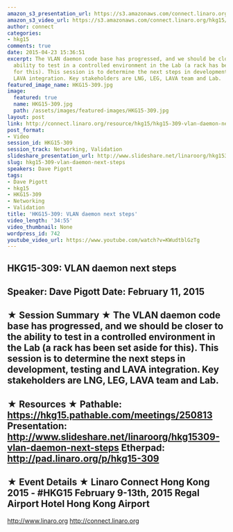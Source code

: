 ```yaml
---
amazon_s3_presentation_url: https://s3.amazonaws.com/connect.linaro.org/hkg15/Videos/02-11-Wednesday/HKG15-309.pdf
amazon_s3_video_url: https://s3.amazonaws.com/connect.linaro.org/hkg15/Videos/02-11-Wednesday/HKG15-309+VLAN+daemon+next+steps.mp4
author: connect
categories:
- hkg15
comments: true
date: 2015-04-23 15:36:51
excerpt: The VLAN daemon code base has progressed, and we should be closer to the
  ability to test in a controlled environment in the Lab (a rack has been set aside
  for this). This session is to determine the next steps in development, testing and
  LAVA integration. Key stakeholders are LNG, LEG, LAVA team and Lab.
featured_image_name: HKG15-309.jpg
image:
  featured: true
  name: HKG15-309.jpg
  path: /assets/images/featured-images/HKG15-309.jpg
layout: post
link: http://connect.linaro.org/resource/hkg15/hkg15-309-vlan-daemon-next-steps/
post_format:
- Video
session_id: HKG15-309
session_track: Networking, Validation
slideshare_presentation_url: http://www.slideshare.net/linaroorg/hkg15309-vlan-daemon-next-steps
slug: hkg15-309-vlan-daemon-next-steps
speakers: Dave Pigott
tags:
- Dave Pigott
- hkg15
- HKG15-309
- Networking
- Validation
title: 'HKG15-309: VLAN daemon next steps'
video_length: '34:55'
video_thumbnail: None
wordpress_id: 742
youtube_video_url: https://www.youtube.com/watch?v=KWudtblGzTg
---
```


HKG15-309: VLAN daemon next steps 
--------------------------------------------------- 
Speaker: Dave Pigott 
Date: February 11, 2015 
--------------------------------------------------- 
★ Session Summary ★ 
The VLAN daemon code base has progressed, and we should be closer to the ability to test in a controlled environment in the Lab (a rack has been set aside for this). This session is to determine the next steps in development, testing and LAVA integration. Key stakeholders are LNG, LEG, LAVA team and Lab. 
-------------------------------------------------- 
★ Resources ★ 
Pathable: https://hkg15.pathable.com/meetings/250813 
Presentation:  http://www.slideshare.net/linaroorg/hkg15309-vlan-daemon-next-steps
Etherpad: http://pad.linaro.org/p/hkg15-309 
--------------------------------------------------- 
★ Event Details ★ 
Linaro Connect Hong Kong 2015 - #HKG15 
February 9-13th, 2015 
Regal Airport Hotel Hong Kong Airport 
--------------------------------------------------- 
http://www.linaro.org 
http://connect.linaro.org